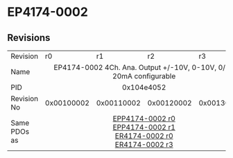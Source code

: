 # EP4174-0002

## Revisions
<table>
<tr>
<td>Revision</td>
<td>r0</td>
<td>r1</td>
<td>r2</td>
<td>r3</td>
</tr>
<tr>
<td>Name</td>
<td colspan=4 align="center">EP4174-0002 4Ch. Ana. Output +/-10V, 0-10V, 0/4-20mA configurable</td>
</tr>
<tr>
<td>PID</td>
<td colspan=4 align="center">0x104e4052</td>
</tr>
<tr>
<td>Revision No</td>
<td>0x00100002</td>
<td>0x00110002</td>
<td>0x00120002</td>
<td>0x00130002</td>
</tr>
<tr>
<td>Same PDOs as</td>
<td colspan=4 align="center"><a href="EPP4174-0002.md">EPP4174-0002 r0</a><br/><a href="EPP4174-0002.md">EPP4174-0002 r1</a><br/><a href="ER4174-0002.md">ER4174-0002 r0</a><br/><a href="ER4174-0002.md">ER4174-0002 r3</a></td>
</tr>
</table>
